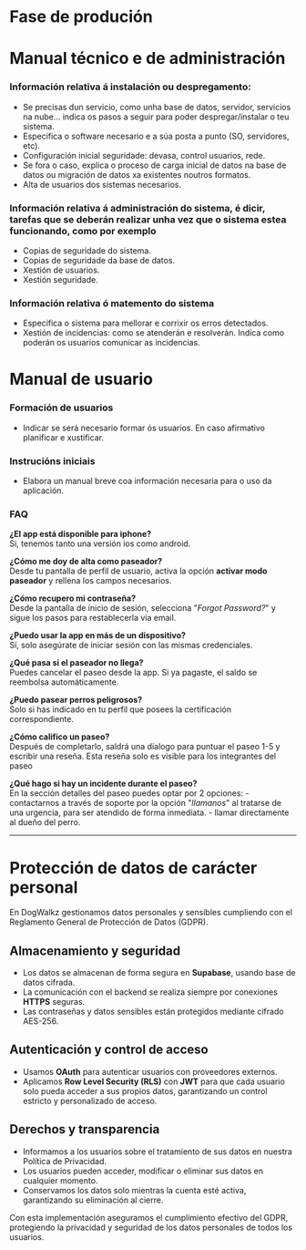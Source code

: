 # Fase de produción

# Manual técnico e de administración

### Información relativa á instalación ou despregamento:

* Se precisas dun servicio, como unha base de datos, servidor, servicios na nube... indica os pasos a seguir para poder despregar/instalar o teu sistema.
* Especifica o software necesario e a súa posta a punto (SO, servidores, etc).
* Configuración inicial seguridade: devasa, control usuarios, rede.
* Se fora o caso, explica o proceso de carga inicial de datos na base de datos ou migración de datos xa existentes noutros formatos.
* Alta de usuarios dos sistemas necesarios.

### Información relativa á administración do sistema, é dicir, tarefas que se deberán realizar unha vez que o sistema estea funcionando, como por exemplo

* Copias de seguridade do sistema.
* Copias de seguridade da base de datos.
* Xestión de usuarios.
* Xestión seguridade.

### Información relativa ó matemento do sistema

* Especifica o sistema para mellorar e corrixir os erros detectados.
* Xestión de incidencias: como se atenderán e resolverán. Indica como poderán os usuarios comunicar as incidencias.

# Manual de usuario

### Formación de usuarios 
* Indicar se será necesario formar ós usuarios. En caso afirmativo planificar e xustificar.

### Instrucións iniciais
* Elabora un manual breve coa información necesaria para o uso da aplicación.

### FAQ

**¿El app está disponible para iphone?**  
Si, tenemos tanto una versión ios como android.

**¿Cómo me doy de alta como paseador?**  
Desde tu pantalla de perfil de usuario, activa la opción **activar modo paseador** y rellena los campos necesarios.

**¿Cómo recupero mi contraseña?**  
Desde la pantalla de inicio de sesión, selecciona "*Forgot Password?*" y sigue los pasos para restablecerla vía email.

**¿Puedo usar la app en más de un dispositivo?**  
Sí, solo asegúrate de iniciar sesión con las mismas credenciales.

**¿Qué pasa si el paseador no llega?**  
Puedes cancelar el paseo desde la app. Si ya pagaste, el saldo se reembolsa automáticamente.

**¿Puedo pasear perros peligrosos?**  
Solo si has indicado en tu perfil que posees la certificación correspondiente.

**¿Cómo califico un paseo?**  
Después de completarlo, saldrá una dialogo para puntuar el paseo 1-5 y escribir una reseña. Esta reseña solo es visible para los integrantes del paseo

**¿Qué hago si hay un incidente durante el paseo?**  
En la sección detalles del paseo puedes optar por 2 opciones:
    - contactarnos a través de soporte por la opción "*llamanos*" al tratarse de una urgencia, para ser atendido de forma inmediata.
    - llamar directamente al dueño del perro.

---

# Protección de datos de carácter personal

En DogWalkz gestionamos datos personales y sensibles cumpliendo con el Reglamento General de Protección de Datos (GDPR). 

## Almacenamiento y seguridad

- Los datos se almacenan de forma segura en **Supabase**, usando base de datos cifrada.
- La comunicación con el backend se realiza siempre por conexiones **HTTPS** seguras.
- Las contraseñas y datos sensibles están protegidos mediante cifrado AES-256.

## Autenticación y control de acceso

- Usamos **OAuth** para autenticar usuarios con proveedores externos.
- Aplicamos **Row Level Security (RLS)** con **JWT** para que cada usuario solo pueda acceder a sus propios datos, garantizando un control estricto y personalizado de acceso.

## Derechos y transparencia

- Informamos a los usuarios sobre el tratamiento de sus datos en nuestra Política de Privacidad.
- Los usuarios pueden acceder, modificar o eliminar sus datos en cualquier momento.
- Conservamos los datos solo mientras la cuenta esté activa, garantizando su eliminación al cierre.

Con esta implementación aseguramos el cumplimiento efectivo del GDPR, protegiendo la privacidad y seguridad de los datos personales de todos los usuarios.
